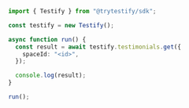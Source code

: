 <!-- Start SDK Example Usage [usage] -->
```typescript
import { Testify } from "@trytestify/sdk";

const testify = new Testify();

async function run() {
  const result = await testify.testimonials.get({
    spaceId: "<id>",
  });

  console.log(result);
}

run();

```
<!-- End SDK Example Usage [usage] -->